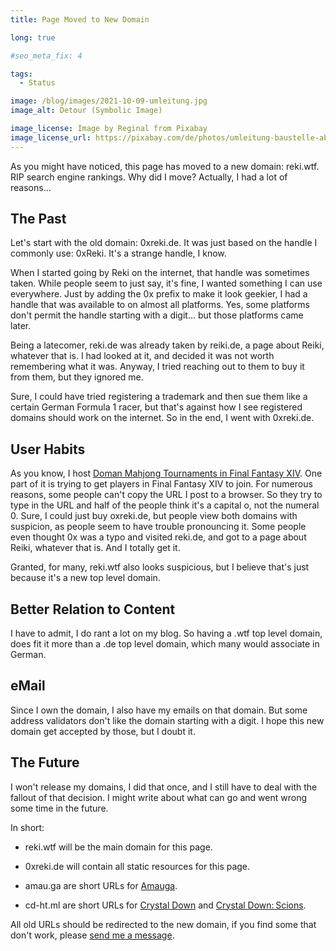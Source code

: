 ```yaml
---
title: Page Moved to New Domain

long: true

#seo_meta_fix: 4

tags:
  - Status

image: /blog/images/2021-10-09-umleitung.jpg
image_alt: Detour (Symbolic Image)

image_license: Image by Reginal from Pixabay
image_license_url: https://pixabay.com/de/photos/umleitung-baustelle-absperrung-3823502/
---
```

As you might have noticed, this page has moved to a new domain: reki.wtf.
RIP search engine rankings.
Why did I move?
Actually, I had a lot of reasons…

## The Past

Let's start with the old domain: 0xreki.de.
It was just based on the handle I commonly use: 0xReki.
It's a strange handle, I know.

When I started going by Reki on the internet, that handle was sometimes taken.
While people seem to just say, it's fine, I wanted something I can use everywhere.
Just by adding the 0x prefix to make it look geekier, I had a handle that was available to on almost all platforms.
Yes, some platforms don't permit the handle starting with a digit… but those platforms came later.

Being a latecomer, reki.de was already taken by reiki.de, a page about Reiki, whatever that is.
I had looked at it, and decided it was not worth remembering what it was.
Anyway, I tried reaching out to them to buy it from them, but they ignored me.

Sure, I could have tried registering a trademark and then sue them like a certain German Formula 1 racer, but that's against how I see registered domains should work on the internet.
So in the end, I went with 0xreki.de.

## User Habits

As you know, I host [Doman Mahjong Tournaments in Final Fantasy XIV](/doman/).
One part of it is trying to get players in Final Fantasy XIV to join.
For numerous reasons, some people can't copy the URL I post to a browser.
So they try to type in the URL and half of the people think it's a capital o, not the numeral 0.
Sure, I could just buy oxreki.de, but people view both domains with suspicion, as people seem to have trouble pronouncing it.
Some people even thought 0x was a typo and visited reki.de, and got to a page about Reiki, whatever that is.
And I totally get it.

Granted, for many, reki.wtf also looks suspicious, but I believe that's just because it's a new top level domain.

## Better Relation to Content

I have to admit, I do rant a lot on my blog.
So having a .wtf top level domain, does fit it more than a .de top level domain, which many would associate in German.

## eMail

Since I own the domain, I also have my emails on that domain.
But some address validators don't like the domain starting with a digit.
I hope this new domain get accepted by those, but I doubt it.

## The Future

I won't release my domains, I did that once, and I still have to deal with the fallout of that decision.
I might write about what can go and went wrong some time in the future.

In short:

- reki.wtf will be the main domain for this page.

- 0xreki.de will contain all static resources for this page.

- amau.ga are short URLs for [Amauga](/amauga/).

- cd-ht.ml are short URLs for [Crystal Down](/crystaldown/) and [Crystal Down: Scions](/scions/).

All old URLs should be redirected to the new domain, if you find some that don't work, please [send me a message](/contact/).
